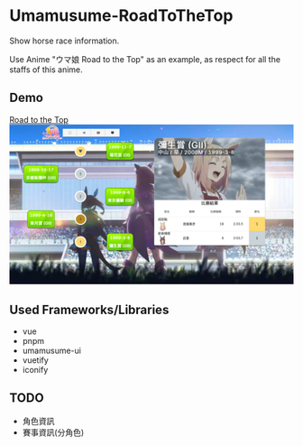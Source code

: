 # Umamusume-RoadToTheTop

Show horse race information.

Use Anime "ウマ娘 Road to the Top" as an example, as respect for all the staffs of this anime.

## Demo

[Road to the Top](https://gitqwerty777.github.io/road-to-the-top/)
![](./readme-demo.png)

## Used Frameworks/Libraries

- vue
- pnpm
- umamusume-ui
- vuetify
- iconify

## TODO

- 角色資訊
- 賽事資訊(分角色)